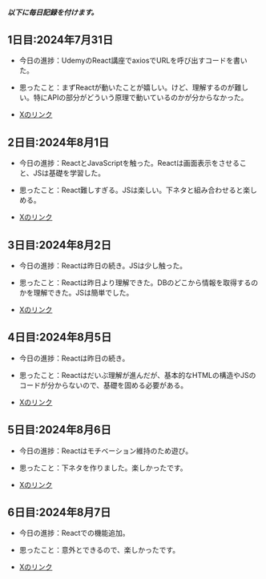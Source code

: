 ##### 以下に毎日記録を付けます。
## 1日目:2024年7月31日
* 今日の進捗：UdemyのReact講座でaxiosでURLを呼び出すコードを書いた。
- 思ったこと：まずReactが動いたことが嬉しい。けど、理解するのが難しい。特にAPIの部分がどういう原理で動いているのかが分からなかった。
+ [Xのリンク](https://x.com/germ_king222/status/1818314280103739727)

## 2日目:2024年8月1日
* 今日の進捗：ReactとJavaScriptを触った。Reactは画面表示をさせること、JSは基礎を学習した。
- 思ったこと：React難しすぎる。JSは楽しい。下ネタと組み合わせると楽しめる。
+ [Xのリンク](https://x.com/germ_king222/status/1818653387489255441)

## 3日目:2024年8月2日
* 今日の進捗：Reactは昨日の続き。JSは少し触った。
- 思ったこと：Reactは昨日より理解できた。DBのどこから情報を取得するのかを理解できた。JSは簡単でした。
+ [Xのリンク](https://x.com/germ_king222/status/1819030400670536102)

## 4日目:2024年8月5日
* 今日の進捗：Reactは昨日の続き。
- 思ったこと：Reactはだいぶ理解が進んだが、基本的なHTMLの構造やJSのコードが分からないので、基礎を固める必要がある。
+ [Xのリンク](https://x.com/germ_king222/status/1820473085285568661)
  
## 5日目:2024年8月6日
* 今日の進捗：Reactはモチベーション維持のため遊び。
- 思ったこと：下ネタを作りました。楽しかったです。
+ [Xのリンク](https://x.com/germ_king222/status/1820818478284300775)

## 6日目:2024年8月7日
* 今日の進捗：Reactでの機能追加。
- 思ったこと：意外とできるので、楽しかったです。
+ [Xのリンク](https://x.com/germ_king222/status/1821212286671056930)

